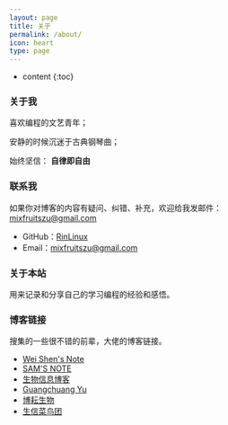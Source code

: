 ```yaml
---
layout: page
title: 关于
permalink: /about/
icon: heart
type: page
---
```


* content
{:toc}

### 关于我

喜欢编程的文艺青年；

安静的时候沉迷于古典钢琴曲；

始终坚信： **自律即自由**

### 联系我

如果你对博客的内容有疑问、纠错、补充，欢迎给我发邮件：mixfruitszu@gmail.com

* GitHub：[RinLinux](https://github.com/RinLinux)
* Email：mixfruitszu@gmail.com

### 关于本站

用来记录和分享自己的学习编程的经验和感悟。

### 博客链接

搜集的一些很不错的前辈，大佬的博客链接。

* [Wei Shen's Note](http://blog.shenwei.me/)
* [SAM'S NOTE](https://qinqianshan.com/)
* [生物信息博客](http://bioinformation.cn/)
* [Guangchuang Yu](http://guangchuangyu.github.io/cn/)
* [博耘生物](http://boyun.sh.cn/bio/)
* [生信菜鸟团](http://www.bio-info-trainee.com/category/essay)




